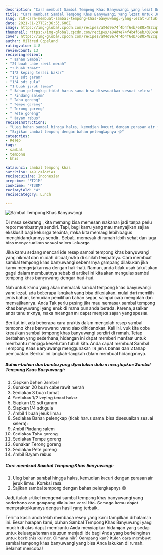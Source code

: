 ```yaml
---
description: "Cara membuat Sambal Tempong Khas Banyuwangi yang lezat Untuk Jualan"
title: "Cara membuat Sambal Tempong Khas Banyuwangi yang lezat Untuk Jualan"
slug: 710-cara-membuat-sambal-tempong-khas-banyuwangi-yang-lezat-untuk-jualan
date: 2021-01-27T02:36:55.606Z
image: https://img-global.cpcdn.com/recipes/a84d9e74f4b4f6eb/680x482cq70/sambal-tempong-khas-banyuwangi-foto-resep-utama.jpg
thumbnail: https://img-global.cpcdn.com/recipes/a84d9e74f4b4f6eb/680x482cq70/sambal-tempong-khas-banyuwangi-foto-resep-utama.jpg
cover: https://img-global.cpcdn.com/recipes/a84d9e74f4b4f6eb/680x482cq70/sambal-tempong-khas-banyuwangi-foto-resep-utama.jpg
author: Mildred Copeland
ratingvalue: 4.8
reviewcount: 13
recipeingredient:
- " Bahan Sambal"
- "20 buah cabe rawit merah"
- "3 buah tomat"
- "1/2 keping terasi bakar"
- "1/2 sdt garam"
- "1/4 sdt gula"
- "1 buah jeruk limau"
- " Bahan pelengkap tidak harus sama bisa disesuaikan sesuai selera"
- " Pindang salem"
- " Tahu goreng"
- " Tempe goreng"
- " Terong goreng"
- " Pete goreng"
- " Bayam rebus"
recipeinstructions:
- "Uleg bahan sambal hingga halus, kemudian kucuri dengan perasan air jeruk limau. Koreksi rasa."
- "Sajikan sambal tempong dengan bahan pelengkapnya 😄"
categories:
- Resep
tags:
- sambal
- tempong
- khas

katakunci: sambal tempong khas 
nutrition: 148 calories
recipecuisine: Indonesian
preptime: "PT21M"
cooktime: "PT38M"
recipeyield: "4"
recipecategory: Lunch

---
```



![Sambal Tempong Khas Banyuwangi](https://img-global.cpcdn.com/recipes/a84d9e74f4b4f6eb/680x482cq70/sambal-tempong-khas-banyuwangi-foto-resep-utama.jpg)

Di masa  sekarang , kita memang bisa memesan makanan jadi tanpa perlu repot membuatnya sendiri. Tapi, bagi kamu yang mau menyajikan sajian eksklusif bagi keluarga tercinta, maka kita memang lebih bagus menghidangkannya sendiri. Sebab, memasak di rumah lebih sehat dan juga bisa menyesuaikan sesuai selera keluarga.

Jika kamu sedang mencari ide resep sambal tempong khas banyuwangi yang nikmat dan mudah dibuat,maka di sinilah tempatnya. Cara membuat sambal tempong khas banyuwangi  sebenarnya gampang dilakukan jika kamu mengerjakannya dengan hati-hati. Namun, anda tidak usah takut akan gagal dalam membuatnya 
sebab di artikel ini kita akan mengulas sambal tempong khas banyuwangi dengan hati-hati.  



Nah untuk kamu yang akan memasak sambal tempong khas banyuwangi yang lezat, ada beberapa langkah yang bisa dikerjakan, mulai dari memilih jenis bahan, kemudian pemilihan bahan segar, sampai cara mengolah dan menyajikannya. Anda Tak perlu pusing jika mau memasak sambal tempong khas banyuwangi yang enak di mana pun anda berada. Karena, asalkan anda  tahu triknya, maka hidangan ini dapat menjadi sajian yang spesial.

Berikut ini, ada beberapa cara praktis  dalam mengolah resep sambal tempong khas banyuwangi yang siap dihidangkan. Kali ini, yuk kita coba kreasikan sambal tempong khas banyuwangi sendiri di rumah. Tetap berbahan yang sederhana, hidangan ini dapat memberi manfaat untuk membantu menjaga kesehatan tubuh kita. Anda dapat membuat Sambal Tempong Khas Banyuwangi menggunakan 14 jenis bahan dan 2 tahap pembuatan. Berikut ini langkah-langkah dalam membuat hidangannya.

<!--inarticleads1-->

##### Bahan-bahan dan bumbu yang diperlukan dalam menyiapkan Sambal Tempong Khas Banyuwangi:

1. Siapkan  Bahan Sambal:
1. Gunakan 20 buah cabe rawit merah
1. Sediakan 3 buah tomat
1. Sediakan 1/2 keping terasi bakar
1. Siapkan 1/2 sdt garam
1. Siapkan 1/4 sdt gula
1. Ambil 1 buah jeruk limau
1. Sediakan  Bahan pelengkap (tidak harus sama, bisa disesuaikan sesuai selera):
1. Ambil  Pindang salem
1. Sediakan  Tahu goreng
1. Sediakan  Tempe goreng
1. Gunakan  Terong goreng
1. Sediakan  Pete goreng
1. Ambil  Bayam rebus




<!--inarticleads2-->

##### Cara membuat Sambal Tempong Khas Banyuwangi:

1. Uleg bahan sambal hingga halus, kemudian kucuri dengan perasan air jeruk limau. Koreksi rasa.
1. Sajikan sambal tempong dengan bahan pelengkapnya 😄




Jadi, itulah artikel mengenai  sambal tempong khas banyuwangi  yang sederhana dan gampang dilakukan versi kita. Semoga kamu dapat mempraktekkannya dengan hasil yang terbaik. 

Terima kasih anda telah membaca resep yang kami tampilkan di halaman ini. Besar harapan kami, olahan  Sambal Tempong Khas Banyuwangi yang mudah di atas dapat membantu Anda menyiapkan hidangan yang sedap untuk keluarga/teman ataupun menjadi ide bagi Anda yang berkeinginan untuk berbisnis kuliner. Gimana nih? Gampang kan? Itulah cara membuat sambal tempong khas banyuwangi yang bisa Anda lakukan di rumah. Selamat mencoba!

